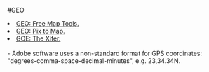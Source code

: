 #GEO

<li><a href="https://www.freemaptools.com/">GEO: Free Map Tools.</a></li>
<li><a href="https://www.pic2map.com">GEO: Pix to Map.</a></li>
<li><a href="https://www.thexifer.net/">GOE: The Xifer.</a></li>

<br>
- Adobe software uses a non-standard format for GPS coordinates: "degrees-comma-space-decimal-minutes", e.g. 23,34.34N.

